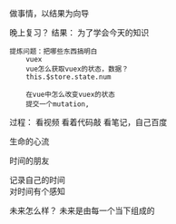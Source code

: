 做事情，以结果为向导

晚上复习？
结果：
    为了学会今天的知识


    提炼问题：把哪些东西搞明白
        vuex
        vue怎么获取vuex的状态，数据？
        this.$store.state.num

        在vue中怎么改变vuex的状态
        提交一个mutation,

过程：
    看视频
    看着代码敲
    看笔记，自己百度


生命的心流  

时间的朋友  

记录自己的时间  
对时间有个感知  

未来怎么样？
未来是由每一个当下组成的